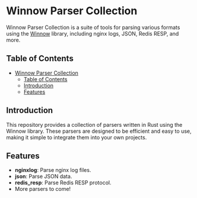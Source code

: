 # Winnow Parser Collection

Winnow Parser Collection is a suite of tools for parsing various formats using the [Winnow](https://crates.io/crates/winnow) library, including nginx logs, JSON, Redis RESP, and more.

## Table of Contents

- [Winnow Parser Collection](#winnow-parser-collection)
  - [Table of Contents](#table-of-contents)
  - [Introduction](#introduction)
  - [Features](#features)

## Introduction

This repository provides a collection of parsers written in Rust using the Winnow library. These parsers are designed to be efficient and easy to use, making it simple to integrate them into your own projects.

## Features

- **nginxlog**: Parse nginx log files.
- **json**: Parse JSON data.
- **redis_resp**: Parse Redis RESP protocol.
- More parsers to come!
